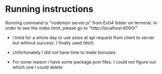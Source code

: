 # Running instructions

Running command is "nodemon server.js" from Ex04 folder on terminal.
In order to see the index.html, please go to "http://localhost:8000/"

- I tried for a whole day to use axios at api request from client to server but without success. I finally used fetch

- Unfortunately I did not have time to make bonuses

- For some reason i have some package.json files. I could not figure out which one I could delete

